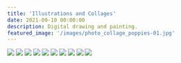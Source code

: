 ```yaml
---
title: 'Illustrations and Collages'
date: 2021-09-10 00:00:00
description: Digital drawing and painting.
featured_image: '/images/photo_collage_poppies-01.jpg'
---
```


<div class="gallery" data-columns="3">
	<img src="/images/text_parrots_gif.gif">
	<img src="/images/teeshirt.jpg">
	<img src="/images/photo_collage_poppies-01.jpg">	
	<img src="/images/retro_pool.jpg">
	<img src="/images/glitch.JPG">
	<img src="/images/prair_dogs.jpg">
	<img src="/images/match_poster.jpg">
	<img src="/images/schoolchildren.jpg">
	<img src="/images/doodles.jpg">
	<img src="/images/mystery.jpg">
</div>
